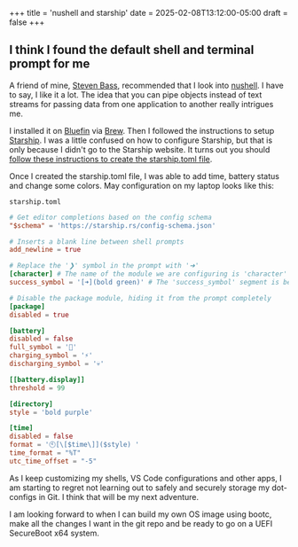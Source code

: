 +++
title = 'nushell and starship'
date = 2025-02-08T13:12:00-05:00
draft = false
+++

## I think I found the default shell and terminal prompt for me

A friend of mine, [Steven Bass](https://github.com/MacGyverBass), recommended that I look into [nushell](https://www.nushell.sh/). I have to say, I like it a lot. The idea that you can pipe objects instead of text streams for passing data from one application to another really intrigues me.

I installed it on [Bluefin](https://projectbluefin.io/) via [Brew](https://brew.sh/). Then I followed the instructions to setup [Starship](https://www.nushell.sh/book/3rdpartyprompts.html#starship). I was a little confused on how to configure Starship, but that is only because I didn't go to the Starship website. It turns out you should [follow these instructions to create the starship.toml file](https://starship.rs/config/).

Once I created the starship.toml file, I was able to add time, battery status and change some colors. May configuration on my laptop looks like this:

`starship.toml`
```toml
# Get editor completions based on the config schema
"$schema" = 'https://starship.rs/config-schema.json'

# Inserts a blank line between shell prompts
add_newline = true

# Replace the '❯' symbol in the prompt with '➜'
[character] # The name of the module we are configuring is 'character'
success_symbol = '[➜](bold green)' # The 'success_symbol' segment is being set to '➜' with the color 'bold green'

# Disable the package module, hiding it from the prompt completely
[package]
disabled = true

[battery]
disabled = false
full_symbol = '🔋'
charging_symbol = '⚡️'
discharging_symbol = '💀'

[[battery.display]]
threshold = 99

[directory]
style = 'bold purple'

[time]
disabled = false
format = '🕙[\[$time\]]($style) '
time_format = "%T"
utc_time_offset = "-5"
```

As I keep customizing my shells, VS Code configurations and other apps, I am starting to regret not learning out to safely and securely storage my dot-configs in Git. I think that will be my next adventure.

I am looking forward to when I can build my own OS image using bootc, make all the changes I want in the git repo and be ready to go on a UEFI SecureBoot x64 system.